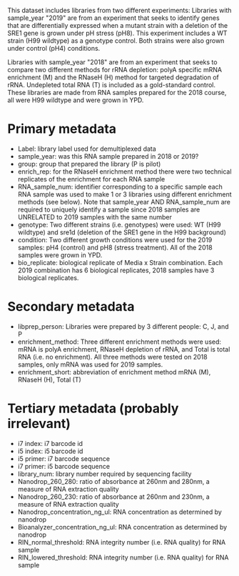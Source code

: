 This dataset includes libraries from two different experiments:
Libraries with sample_year "2019" are from an experiment that seeks to identify genes that are differentially expressed when a mutant strain with a deletion of the SRE1 gene is grown under pH stress (pH8).  This experiment includes a WT strain (H99 wildtype) as a genotype control.  Both strains were also grown under control (pH4) conditions.

Libraries with sample_year "2018" are from an experiment that seeks to compare two different methods for rRNA depletion: polyA specific mRNA enrichment (M) and the RNaseH (H) method for targeted degradation of rRNA.  Undepleted total RNA (T) is included as a gold-standard control.  These libraries are made from RNA samples prepared for the 2018 course, all were H99 wildtype and were grown in YPD.

# Primary metadata
- Label: library label used for demultiplexed data
- sample_year: was this RNA sample prepared in 2018 or 2019?
- group: group that prepared the library (P is pilot)
- enrich_rep: for the RNaseH enrichment method there were two technical replicates of the enrichment for each RNA sample
- RNA_sample_num: identifier corresponding to a specific sample each RNA sample was used to make 1 or 3 libraries using different enrichment methods (see below). Note that sample_year AND RNA_sample_num are required to uniquely identify a sample since 2018 samples are UNRELATED to 2019 samples with the same number
- genotype: Two different strains (i.e. genotypes) were used: WT (H99 wildtype) and sre1d (deletion of the SRE1 gene in the H99 background)
- condition: Two different growth conditions were used for the 2019 samples: pH4 (control) and pH8 (stress treatment).  All of the 2018 samples were grown in YPD.
- bio_replicate: biological replicate of Media x Strain combination.  Each 2019 combination has 6 biological replicates, 2018 samples have 3 biological replicates.

# Secondary metadata
- libprep_person:  Libraries were prepared by 3 different people: C, J, and P
- enrichment_method: Three different enrichment methods were used: mRNA is polyA enrichment, RNaseH depletion of rRNA, and Total is total RNA (i.e. no enrichment).  All three methods were tested on 2018 samples, only mRNA was used for 2019 samples.
- enrichment_short: abbreviation of enrichment method mRNA (M), RNaseH (H), Total (T)

# Tertiary metadata (probably irrelevant)
- i7 index: i7 barcode id
- i5 index: i5 barcode id
- i5 primer: i7 barcode sequence
- i7 primer: i5 barcode sequence
- library_num: library number required by sequencing facility
- Nanodrop_260_280: ratio of absorbance at 260nm and 280nm, a measure of RNA extraction quality
- Nanodrop_260_230: ratio of absorbance at 260nm and 230nm, a measure of RNA extraction quality
- Nanodrop_concentration_ng_ul: RNA concentration as determined by nanodrop
- Bioanalyzer_concentration_ng_ul: RNA concentration as determined by nanodrop
- RIN_normal_threshold: RNA integrity number (i.e. RNA quality) for RNA sample
- RIN_lowered_threshold: RNA integrity number (i.e. RNA quality) for RNA sample


